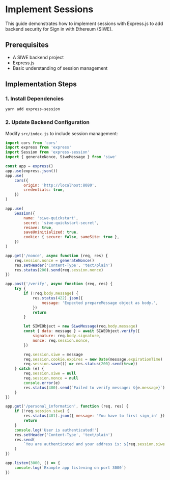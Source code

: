 # Implement Sessions

This guide demonstrates how to implement sessions with Express.js to add backend security for Sign in with Ethereum (SIWE).

## Prerequisites

-   A SIWE backend project
-   Express.js
-   Basic understanding of session management

## Implementation Steps

### 1. Install Dependencies

```bash
yarn add express-session
```

### 2. Update Backend Configuration

Modify `src/index.js` to include session management:

```javascript
import cors from 'cors'
import express from 'express'
import Session from 'express-session'
import { generateNonce, SiweMessage } from 'siwe'

const app = express()
app.use(express.json())
app.use(
	cors({
		origin: 'http://localhost:8080',
		credentials: true,
	})
)

app.use(
	Session({
		name: 'siwe-quickstart',
		secret: 'siwe-quickstart-secret',
		resave: true,
		saveUninitialized: true,
		cookie: { secure: false, sameSite: true },
	})
)

app.get('/nonce', async function (req, res) {
	req.session.nonce = generateNonce()
	res.setHeader('Content-Type', 'text/plain')
	res.status(200).send(req.session.nonce)
})

app.post('/verify', async function (req, res) {
	try {
		if (!req.body.message) {
			res.status(422).json({
				message: 'Expected prepareMessage object as body.',
			})
			return
		}

		let SIWEObject = new SiweMessage(req.body.message)
		const { data: message } = await SIWEObject.verify({
			signature: req.body.signature,
			nonce: req.session.nonce,
		})

		req.session.siwe = message
		req.session.cookie.expires = new Date(message.expirationTime)
		req.session.save(() => res.status(200).send(true))
	} catch (e) {
		req.session.siwe = null
		req.session.nonce = null
		console.error(e)
		res.status(400).send(`Failed to verify message: ${e.message}`)
	}
})

app.get('/personal_information', function (req, res) {
	if (!req.session.siwe) {
		res.status(401).json({ message: 'You have to first sign_in' })
		return
	}
	console.log('User is authenticated!')
	res.setHeader('Content-Type', 'text/plain')
	res.send(
		`You are authenticated and your address is: ${req.session.siwe.address}`
	)
})

app.listen(3000, () => {
	console.log(`Example app listening on port 3000`)
})
```
